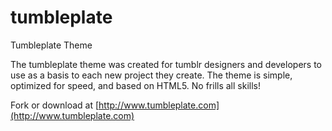 tumbleplate
=================

Tumbleplate Theme

The tumbleplate theme was created for tumblr designers and developers to use as a basis to each new project they create. The theme is simple, optimized for speed, and based on HTML5. No frills all skills!

Fork or download at [http://www.tumbleplate.com](http://www.tumbleplate.com)

